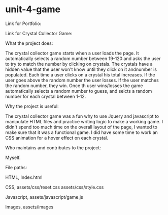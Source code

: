 # unit-4-game

Link for Portfolio:

Link for Crystal Collector Game:

What the project does:

The crystal collector game starts when a user loads the page. It automatically selects a random number between 19-120 and asks the user to try to match the number by clicking on crystals. The crystals have a hidden value that the user won't know until they click on it andnumber is populated. Each time a user clicks on a crystal his total increases. If the user goes above the random number the user losses. If the user matches the random number, they win. Once th user wins/losses the game automatically selects a random number to guess, and selcts a random number for each crystal between 1-12.

Why the project is useful:

The crystal collector game was a fun why to use Jquery and javascript to manipulate HTML files and practice writing logic to make a working game. I didn't spend too much time on the overall layout of the page, I wanted to make sure that it was a functional game. I did have some time to work an CSS animation for a hover effect on each crystal.

Who maintains and contributes to the project:

Myself.

File paths:

HTML,
Index.html

CSS,
assets/css/reset.css
assets/css/style.css

Javascript,
assets/javascript/game.js

Images,
assets/images
